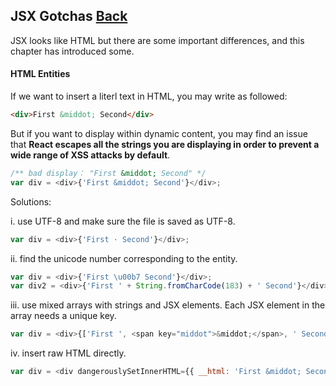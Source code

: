 ## JSX Gotchas [Back](./../react.md)

JSX looks like HTML but there are some important differences, and this chapter has introduced some.

#### HTML Entities

If we want to insert a literl text in HTML, you may write as followed:

```html
<div>First &middot; Second</div>
```

But if you want to display within dynamic content, you may find an issue that **React escapes all the strings you are displaying in order to prevent a wide range of XSS attacks by default**.

```js
/** bad display： "First &middot; Second" */
var div = <div>{'First &middot; Second'}</div>;
```

Solutions:

i. use UTF-8 and make sure the file is saved as UTF-8.

```js
var div = <div>{'First · Second'}</div>;
```

ii. find the unicode number corresponding to the entity.

```js
var div = <div>{'First \u00b7 Second'}</div>;
var div2 = <div>{'First ' + String.fromCharCode(183) + ' Second'}</div>;
```

iii. use mixed arrays with strings and JSX elements. Each JSX element in the array needs a unique key.

```js
var div = <div>{['First ', <span key="middot">&middot;</span>, ' Second']}</div>
```

iv. insert raw HTML directly.

```js
var div = <div dangerouslySetInnerHTML={{ __html: 'First &middot; Second' }};
```